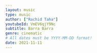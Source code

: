 ```yaml
---
layout: music
type: music
author: ["Rachid Taha"]
youtubeId: VmEV6qjY9Nc
subtitle: Barra Barra
genre: cinematic
# All dates must be YYYY-MM-DD format!
date: 2021-11-11
---
```

